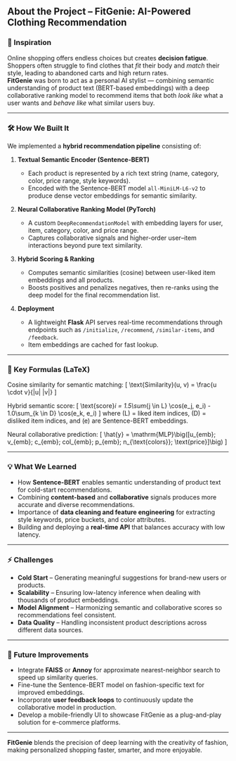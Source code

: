 ## About the Project – **FitGenie: AI-Powered Clothing Recommendation**

### 🌟 Inspiration
Online shopping offers endless choices but creates **decision fatigue**.  
Shoppers often struggle to find clothes that *fit* their body and *match* their style, leading to abandoned carts and high return rates.  
**FitGenie** was born to act as a personal AI stylist — combining semantic understanding of product text (BERT-based embeddings) with a deep collaborative ranking model to recommend items that both *look like* what a user wants and *behave like* what similar users buy.

---

### 🛠️ How We Built It
We implemented a **hybrid recommendation pipeline** consisting of:

1. **Textual Semantic Encoder (Sentence-BERT)**  
   - Each product is represented by a rich text string (name, category, color, price range, style keywords).  
   - Encoded with the Sentence-BERT model `all-MiniLM-L6-v2` to produce dense vector embeddings for semantic similarity.

2. **Neural Collaborative Ranking Model (PyTorch)**  
   - A custom `DeepRecommendationModel` with embedding layers for user, item, category, color, and price range.  
   - Captures collaborative signals and higher-order user–item interactions beyond pure text similarity.

3. **Hybrid Scoring & Ranking**  
   - Computes semantic similarities (cosine) between user-liked item embeddings and all products.  
   - Boosts positives and penalizes negatives, then re-ranks using the deep model for the final recommendation list.

4. **Deployment**  
   - A lightweight **Flask** API serves real-time recommendations through endpoints such as `/initialize`, `/recommend`, `/similar-items`, and `/feedback`.  
   - Item embeddings are cached for fast lookup.

---

### 🔢 Key Formulas (LaTeX)
Cosine similarity for semantic matching:
\[
\text{Similarity}(u, v) = \frac{u \cdot v}{\|u\| \|v\|}
\]

Hybrid semantic score:
\[
\text{score}_i = 1.5\sum_{j \in L} \cos(e_j, e_i) - 1.0\sum_{k \in D} \cos(e_k, e_i)
\]
where \(L\) = liked item indices, \(D\) = disliked item indices, and \(e\) are Sentence-BERT embeddings.

Neural collaborative prediction:
\[
\hat{y} = \mathrm{MLP}\big([u_{emb}; v_{emb}; c_{emb}; col_{emb}; p_{emb}; n_{\text{colors}}; \text{price}]\big)
\]

---

### 💡 What We Learned
- How **Sentence-BERT** enables semantic understanding of product text for cold-start recommendations.  
- Combining **content-based** and **collaborative** signals produces more accurate and diverse recommendations.  
- Importance of **data cleaning and feature engineering** for extracting style keywords, price buckets, and color attributes.  
- Building and deploying a **real-time API** that balances accuracy with low latency.

---

### ⚡ Challenges
- **Cold Start** – Generating meaningful suggestions for brand-new users or products.  
- **Scalability** – Ensuring low-latency inference when dealing with thousands of product embeddings.  
- **Model Alignment** – Harmonizing semantic and collaborative scores so recommendations feel consistent.  
- **Data Quality** – Handling inconsistent product descriptions across different data sources.

---

### 🚀 Future Improvements
- Integrate **FAISS** or **Annoy** for approximate nearest-neighbor search to speed up similarity queries.  
- Fine-tune the Sentence-BERT model on fashion-specific text for improved embeddings.  
- Incorporate **user feedback loops** to continuously update the collaborative model in production.  
- Develop a mobile-friendly UI to showcase FitGenie as a plug-and-play solution for e-commerce platforms.

---

**FitGenie** blends the precision of deep learning with the creativity of fashion, making personalized shopping faster, smarter, and more enjoyable.
